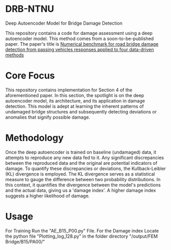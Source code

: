 # DRB-NTNU
Deep Autoencoder Model for Bridge Damage Detection


This repository contains a code for damage assessment using a deep autoencoder model. This method comes from a soon-to-be-published paper. The paper's title is [Numerical benchmark for road bridge damage detection from passing vehicles responses applied to four data-driven methods](https://link.springer.com/article/10.1007/s43452-024-01001-9)


# Core Focus

This repository contains implementation for Section 4 of the aforementioned paper. In this section, the spotlight is on the deep autoencoder model, its architecture, and its application in damage detection. This model is adept at learning the inherent patterns of undamaged bridge structures and subsequently detecting deviations or anomalies that signify possible damage.

# Methodology

Once the deep autoencoder is trained on baseline (undamaged) data, it attempts to reproduce any new data fed to it. Any significant discrepancies between the reproduced data and the original are potential indicators of damage. To quantify these discrepancies or deviations, the Kullback-Leibler (KL) divergence is employed. The KL divergence serves as a statistical measure to gauge the difference between two probability distributions. In this context, it quantifies the divergence between the model's predictions and the actual data, giving us a 'damage index'. A higher damage index suggests a higher likelihood of damage.

# Usage

For Training Run the "AE_B15_P00.py" File. 
For the Damage index Locate the python file "Plotting_log_128.py" in the folder directory "/output/FEM Bridge/B15/PA00/"

